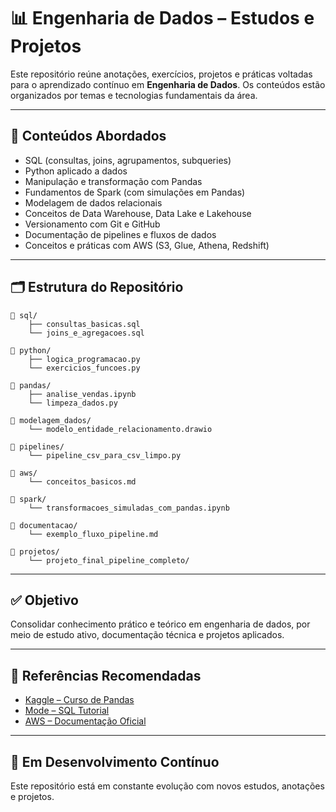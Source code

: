 
# 📊 Engenharia de Dados – Estudos e Projetos

Este repositório reúne anotações, exercícios, projetos e práticas voltadas para o aprendizado contínuo em **Engenharia de Dados**. Os conteúdos estão organizados por temas e tecnologias fundamentais da área.

---

## 🧠 Conteúdos Abordados

- SQL (consultas, joins, agrupamentos, subqueries)
- Python aplicado a dados
- Manipulação e transformação com Pandas
- Fundamentos de Spark (com simulações em Pandas)
- Modelagem de dados relacionais
- Conceitos de Data Warehouse, Data Lake e Lakehouse
- Versionamento com Git e GitHub
- Documentação de pipelines e fluxos de dados
- Conceitos e práticas com AWS (S3, Glue, Athena, Redshift)

---

## 🗂️ Estrutura do Repositório

```
📁 sql/
    ├── consultas_basicas.sql
    └── joins_e_agregacoes.sql

📁 python/
    ├── logica_programacao.py
    └── exercicios_funcoes.py

📁 pandas/
    ├── analise_vendas.ipynb
    └── limpeza_dados.py

📁 modelagem_dados/
    └── modelo_entidade_relacionamento.drawio

📁 pipelines/
    └── pipeline_csv_para_csv_limpo.py

📁 aws/
    └── conceitos_basicos.md

📁 spark/
    └── transformacoes_simuladas_com_pandas.ipynb

📁 documentacao/
    └── exemplo_fluxo_pipeline.md

📁 projetos/
    └── projeto_final_pipeline_completo/
```

---

## ✅ Objetivo

Consolidar conhecimento prático e teórico em engenharia de dados, por meio de estudo ativo, documentação técnica e projetos aplicados.

---

## 🔗 Referências Recomendadas

- [Kaggle – Curso de Pandas](https://www.kaggle.com/learn/pandas)
- [Mode – SQL Tutorial](https://mode.com/sql-tutorial/)
- [AWS – Documentação Oficial](https://docs.aws.amazon.com/)

---

## 🚀 Em Desenvolvimento Contínuo

Este repositório está em constante evolução com novos estudos, anotações e projetos.

